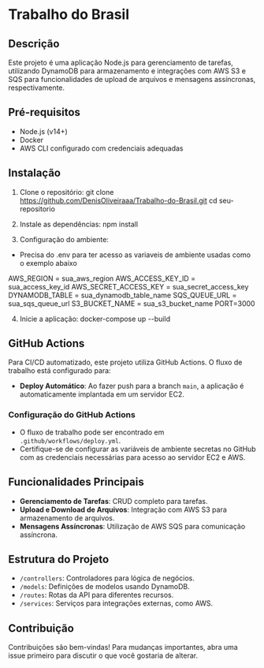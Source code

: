# Trabalho do Brasil

## Descrição
Este projeto é uma aplicação Node.js para gerenciamento de tarefas, utilizando DynamoDB para armazenamento e integrações com AWS S3 e SQS para funcionalidades de upload de arquivos e mensagens assíncronas, respectivamente.

## Pré-requisitos
- Node.js (v14+)
- Docker
- AWS CLI configurado com credenciais adequadas

## Instalação
1. Clone o repositório:
git clone https://github.com/DenisOliveiraaa/Trabalho-do-Brasil.git
cd seu-repositorio

2. Instale as dependências:
npm install


3. Configuração do ambiente:
- Precisa do .env para ter acesso as variaveis de ambiente usadas como o exemplo abaixo

AWS_REGION = sua_aws_region
AWS_ACCESS_KEY_ID = sua_access_key_id
AWS_SECRET_ACCESS_KEY = sua_secret_access_key
DYNAMODB_TABLE = sua_dynamodb_table_name
SQS_QUEUE_URL = sua_sqs_queue_url
S3_BUCKET_NAME = sua_s3_bucket_name
PORT=3000

4. Inicie a aplicação:
docker-compose up --build

## GitHub Actions
Para CI/CD automatizado, este projeto utiliza GitHub Actions. O fluxo de trabalho está configurado para:

- **Deploy Automático**: Ao fazer push para a branch `main`, a aplicação é automaticamente implantada em um servidor EC2.

### Configuração do GitHub Actions
- O fluxo de trabalho pode ser encontrado em `.github/workflows/deploy.yml`.
- Certifique-se de configurar as variáveis de ambiente secretas no GitHub com as credenciais necessárias para acesso ao servidor EC2 e AWS.

## Funcionalidades Principais
- **Gerenciamento de Tarefas**: CRUD completo para tarefas.
- **Upload e Download de Arquivos**: Integração com AWS S3 para armazenamento de arquivos.
- **Mensagens Assíncronas**: Utilização de AWS SQS para comunicação assíncrona.

## Estrutura do Projeto
- `/controllers`: Controladores para lógica de negócios.
- `/models`: Definições de modelos usando DynamoDB.
- `/routes`: Rotas da API para diferentes recursos.
- `/services`: Serviços para integrações externas, como AWS.

## Contribuição
Contribuições são bem-vindas! Para mudanças importantes, abra uma issue primeiro para discutir o que você gostaria de alterar.


